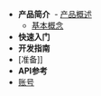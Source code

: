 - **产品简介**
  - [产品概述](/introduction/summary)
  - [基本概念](/introduction/concept)
- **快速入门**
- **开发指南**
 - [准备]]
- **API参考**
 - [账号](/apis/account)
